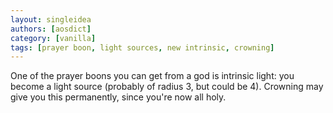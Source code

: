 ```yaml
---
layout: singleidea
authors: [aosdict]
category: [vanilla]
tags: [prayer boon, light sources, new intrinsic, crowning]
---
```

One of the prayer boons you can get from a god is intrinsic light: you become a light source (probably of radius 3, but could be 4). Crowning may give you this permanently, since you're now all holy.
